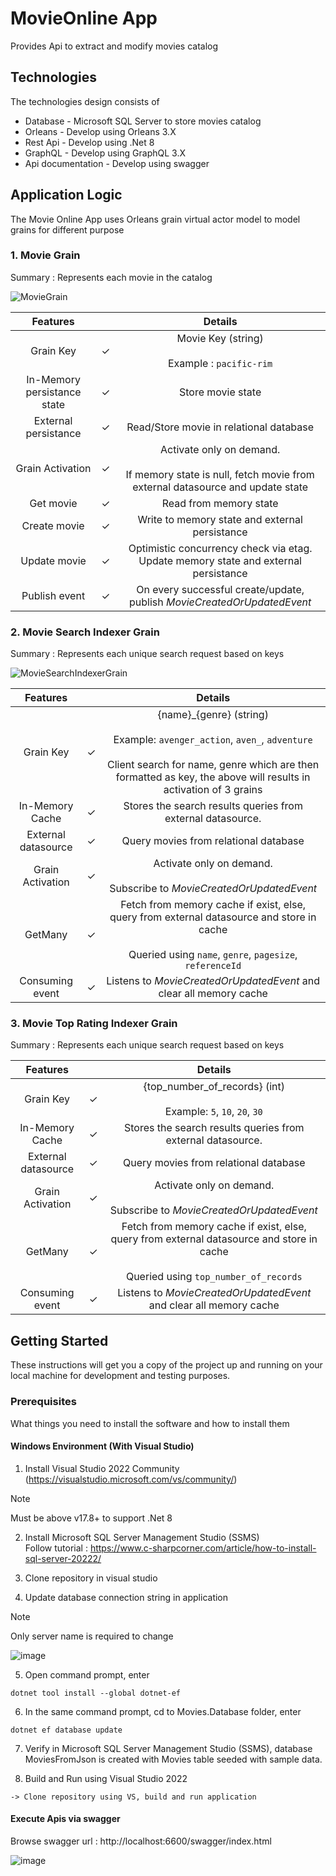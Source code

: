 # MovieOnline App

Provides Api to extract and modify movies catalog

## Technologies

The technologies design consists of
   * Database - Microsoft SQL Server to store movies catalog
   * Orleans - Develop using Orleans 3.X 
   * Rest Api - Develop using .Net 8
   * GraphQL - Develop using GraphQL 3.X
   * Api documentation - Develop using swagger

## Application Logic

The Movie Online App uses Orleans grain virtual actor model to model grains for different purpose

###  1. Movie Grain

Summary : Represents each movie in the catalog

![MovieGrain](https://github.com/chuaxiangjie/MovieOnline/assets/5947398/aecb5d29-6ef9-4229-ab9f-4308771e273e)


| Features | | Details |
| :---:       |     :---:      |          :---: |
| Grain Key   | ✓   |  Movie Key (string) <br></br>Example : `pacific-rim`  |
| In-Memory persistance state   | ✓   |  Store movie state   |
| External persistance | ✓  | Read/Store movie in relational database   |
| Grain Activation | ✓   | Activate only on demand. <br><br>If memory state is null, fetch movie from external datasource and update state   |
| Get movie    | ✓      | Read from memory state   |
| Create movie    | ✓     | Write to memory state and external persistance   |
| Update movie    | ✓     | Optimistic concurrency check via etag. <br>Update memory state and external persistance    |
| Publish event  |  ✓   |  On every successful create/update, publish *MovieCreatedOrUpdatedEvent*   |

###  2. Movie Search Indexer Grain

Summary : Represents each unique search request based on keys


![MovieSearchIndexerGrain](https://github.com/chuaxiangjie/MovieOnline/assets/5947398/6d222bbe-6f1d-4442-bae7-3fddeef6ae5f)


| Features |  | Details |
| :---:       |     :---:      |          :---: |
| Grain Key   | ✓  |  {name}_{genre} (string) <br><br>Example: `avenger_action`, `aven_`, `adventure` <br><br>Client search for name, genre which are then formatted as key, the above will results in activation of 3 grains  |
| In-Memory Cache   | ✓    |  Stores the search results queries from external datasource.   |
| External datasource | ✓   | Query movies from relational database   |
| Grain Activation | ✓   | Activate only on demand. <br><br>Subscribe to *MovieCreatedOrUpdatedEvent*   |
| GetMany    | ✓      | Fetch from memory cache if exist, else, query from external datasource and store in cache <br><br> Queried using `name`, `genre`, `pagesize`, `referenceId`   |
| Consuming event  |  ✓   | Listens to *MovieCreatedOrUpdatedEvent* and clear all memory cache    |


###  3. Movie Top Rating Indexer Grain

Summary : Represents each unique search request based on keys

| Features |  | Details |
| :---:       |     :---:      |          :---: |
| Grain Key   | ✓  |  {top_number_of_records} (int) <br><br>Example: `5`, `10`, `20`, `30`  |
| In-Memory Cache   | ✓    |  Stores the search results queries from external datasource.   |
| External datasource | ✓   | Query movies from relational database   |
| Grain Activation | ✓   | Activate only on demand. <br><br>Subscribe to *MovieCreatedOrUpdatedEvent*   |
| GetMany    | ✓      | Fetch from memory cache if exist, else, query from external datasource and store in cache <br><br> Queried using `top_number_of_records`   |
| Consuming event  |  ✓   | Listens to *MovieCreatedOrUpdatedEvent* and clear all memory cache    |


## Getting Started

These instructions will get you a copy of the project up and running on your local machine for development and testing purposes.

### Prerequisites

What things you need to install the software and how to install them

#### Windows Environment (With Visual Studio)

1. Install Visual Studio 2022 Community 
(https://visualstudio.microsoft.com/vs/community/)
> [!NOTE]  
> Must be above v17.8+ to support .Net 8

2. Install Microsoft SQL Server Management Studio (SSMS) <br>
Follow tutorial : https://www.c-sharpcorner.com/article/how-to-install-sql-server-20222/

3. Clone repository in visual studio
   
4. Update database connection string in application
> [!NOTE]
> Only server name is required to change

![image](https://github.com/chuaxiangjie/MovieOnline/assets/5947398/1d40de17-1f0f-47cd-b34c-7313585beca5)

5. Open command prompt, enter
```
dotnet tool install --global dotnet-ef
```

6. In the same command prompt, cd to Movies.Database folder, enter
```
dotnet ef database update
```

7. Verify in Microsoft SQL Server Management Studio (SSMS), database MoviesFromJson is created with Movies table seeded with sample data.

8. Build and Run using Visual Studio 2022
```
-> Clone repository using VS, build and run application
```

#### Execute Apis via swagger

Browse swagger url : http://localhost:6600/swagger/index.html

![image](https://github.com/chuaxiangjie/MovieOnline/assets/5947398/c7ac5427-36bf-4763-a376-dd624e38d38b)

